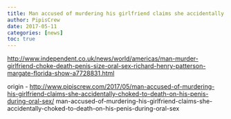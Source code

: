 ```yaml
---
title: Man accused of murdering his girlfriend claims she accidentally choked to death on his penis during oral sex
author: PipisCrew
date: 2017-05-11
categories: [news]
toc: true
---
```


http://www.independent.co.uk/news/world/americas/man-murder-girlfriend-choke-death-penis-size-oral-sex-richard-henry-patterson-margate-florida-show-a7728831.html

origin - http://www.pipiscrew.com/2017/05/man-accused-of-murdering-his-girlfriend-claims-she-accidentally-choked-to-death-on-his-penis-during-oral-sex/ man-accused-of-murdering-his-girlfriend-claims-she-accidentally-choked-to-death-on-his-penis-during-oral-sex